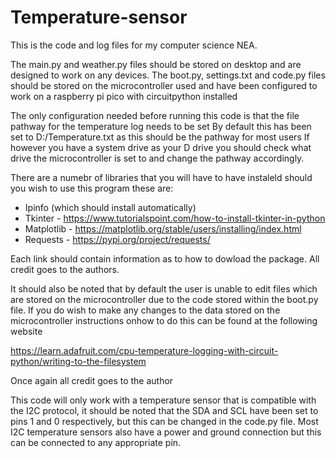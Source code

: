 # Temperature-sensor

This is the code and log files for my computer science NEA.

The main.py and weather.py files should be stored on desktop and are designed to work on any devices. 
The boot.py, settings.txt and code.py files should be stored on the microcontroller used and have been configured to work on a raspberry pi pico with circuitpython installed

The only configuration needed before running this code is that the file pathway for the temperature log needs to be set
By default this has been set to D:/Temperature.txt as this should be the pathway for most users
If however you have a system drive as your D drive you should check what drive the microcontroller is set to and change the pathway accordingly.

There are a numebr of libraries that you will have to have instaleld should you wish to use this program these are:

- Ipinfo (which should install automatically)
- Tkinter - https://www.tutorialspoint.com/how-to-install-tkinter-in-python
- Matplotlib - https://matplotlib.org/stable/users/installing/index.html
- Requests - https://pypi.org/project/requests/

Each link should contain information as to how to dowload the package. All credit goes to the authors.

It should also be noted that by default the user is unable to edit files which are stored on the microcontroller due to the code stored within the boot.py file.
If you do wish to make any changes to the data stored on the microcontroller instructions onhow to do this can be found at the following website

https://learn.adafruit.com/cpu-temperature-logging-with-circuit-python/writing-to-the-filesystem

Once again all credit goes to the author

This code will only work with a temperature sensor that is compatible with the I2C protocol, it should be noted that the SDA and SCL have been set to pins 1 and 0 respectively,
but this can be changed in the code.py file. Most I2C temperature sensors also have a power and ground connection but this can be connected to any appropriate pin.
